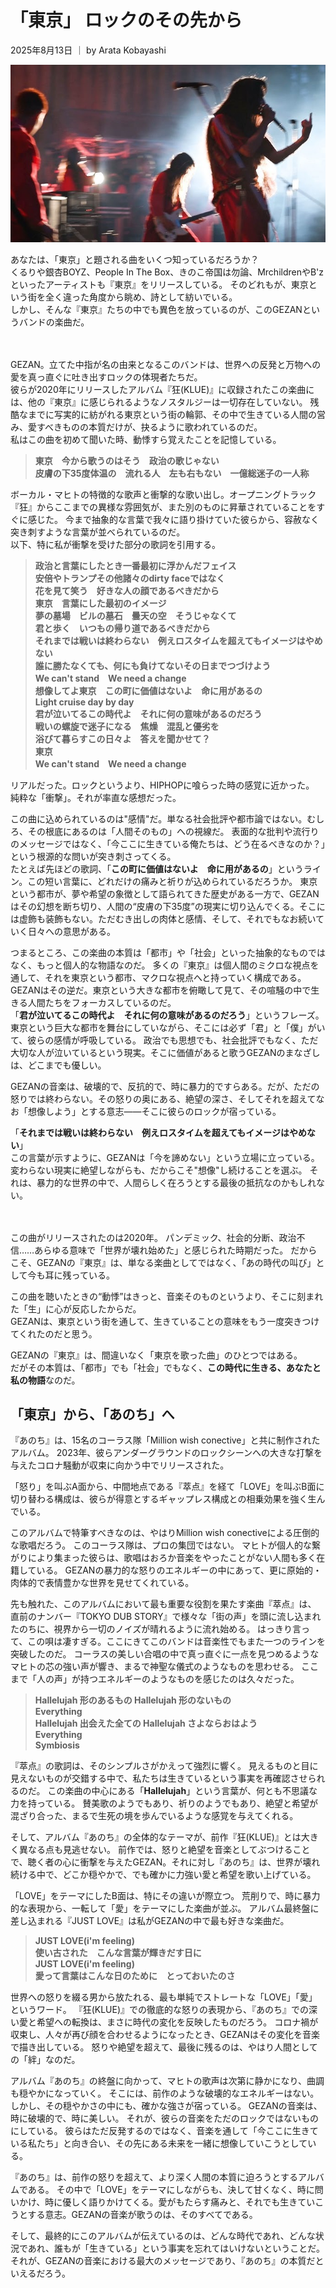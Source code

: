 # 「東京」 ロックのその先から

2025年8月13日 ｜ by Arata Kobayashi

![記事イメージ](/image/thumb1.jpg)

あなたは、「東京」と題される曲をいくつ知っているだろうか？<br>
くるりや銀杏BOYZ、People In The Box、きのこ帝国は勿論、MrchildrenやB'zといったアーティストも『東京』をリリースしている。
そのどれもが、東京という街を全く違った角度から眺め、詩として紡いでいる。<br>
しかし、そんな『東京』たちの中でも異色を放っているのが、このGEZANというバンドの楽曲だ。<br>

　

GEZAN。立てた中指が名の由来となるこのバンドは、世界への反発と万物への愛を真っ直ぐに吐き出すロックの体現者たちだ。<br>
彼らが2020年にリリースしたアルバム『狂(KLUE)』に収録されたこの楽曲には、他の『東京』に感じられるようなノスタルジーは一切存在していない。
残酷なまでに写実的に紡がれる東京という街の輪郭、その中で生きている人間の営み、愛すべきものの本質だけが、抉るように歌われているのだ。<br>
私はこの曲を初めて聞いた時、動悸すら覚えたことを記憶している。
>**東京　今から歌うのはそう　政治の歌じゃない<br>皮膚の下35度体温の　流れる人　左も右もない　一億総迷子の一人称**

ボーカル・マヒトの特徴的な歌声と衝撃的な歌い出し。オープニングトラック『狂』からここまでの異様な雰囲気が、また別のものに昇華されていることをすぐに感じた。
今まで抽象的な言葉で我々に語り掛けていた彼らから、容赦なく突き刺すような言葉が並べられているのだ。<br>
以下、特に私が衝撃を受けた部分の歌詞を引用する。
>**政治と言葉にしたとき一番最初に浮かんだフェイス<br>安倍やトランプその他諸々のdirty faceではなく<br>花を見て笑う　好きな人の顔であるべきだから<br>**
>**東京　言葉にした最初のイメージ<br>夢の墓場　ビルの墓石　曇天の空　そうじゃなくて<br>君と歩く　いつもの帰り道であるべきだから<br>**
>**それまでは戦いは終わらない　例えロスタイムを超えてもイメージはやめない<br>誰に勝たなくても、何にも負けてないその日までつづけよう<br>**
>**We can't stand　We need a change<br>想像してよ東京　この町に価値はないよ　命に用があるの<br>**
>**Light cruise day by day<br>君が泣いてるこの時代よ　それに何の意味があるのだろう<br>**
>**戦いの螺旋で迷子になる　焦燥　混乱と優劣を<br>浴びて暮らすこの日々よ　答えを聞かせて？<br>東京<br>We can't stand　We need a change**

リアルだった。ロックというより、HIPHOPに喰らった時の感覚に近かった。<br>
純粋な「衝撃」。それが率直な感想だった。

この曲に込められているのは"感情"だ。単なる社会批評や都市論ではない。むしろ、その根底にあるのは「人間そのもの」への視線だ。
表面的な批判や流行りのメッセージではなく、「今ここに生きている俺たちは、どう在るべきなのか？」という根源的な問いが突き刺さってくる。<br>
たとえば先ほどの歌詞、「**この町に価値はないよ　命に用があるの**」というライン。この短い言葉に、どれだけの痛みと祈りが込められているだろうか。
東京という都市が、夢や希望の象徴として語られてきた歴史がある一方で、GEZANはその幻想を断ち切り、人間の“皮膚の下35度”の現実に切り込んでくる。そこには虚飾も装飾もない。ただむき出しの肉体と感情、そして、それでもなお続いていく日々への意思がある。

つまるところ、この楽曲の本質は「都市」や「社会」といった抽象的なものではなく、もっと個人的な物語なのだ。
多くの『東京』は個人間のミクロな視点を通して、それを東京という都市、マクロな視点へと持っていく構成である。
GEZANはその逆だ。東京という大きな都市を俯瞰して見て、その喧騒の中で生きる人間たちをフォーカスしているのだ。<br>
「**君が泣いてるこの時代よ　それに何の意味があるのだろう**」というフレーズ。
東京という巨大な都市を舞台にしていながら、そこには必ず「君」と「僕」がいて、彼らの感情が呼吸している。
政治でも思想でも、社会批評でもなく、ただ大切な人が泣いているという現実。そこに価値があると歌うGEZANのまなざしは、どこまでも優しい。<br>

GEZANの音楽は、破壊的で、反抗的で、時に暴力的ですらある。だが、ただの怒りでは終わらない。その怒りの奥にある、絶望の深さ、そしてそれを超えてなお「想像しよう」とする意志——そこに彼らのロックが宿っている。

「**それまでは戦いは終わらない　例えロスタイムを超えてもイメージはやめない**」<br>
この言葉が示すように、GEZANは「今を諦めない」という立場に立っている。
変わらない現実に絶望しながらも、だからこそ"想像"し続けることを選ぶ。
それは、暴力的な世界の中で、人間らしく在ろうとする最後の抵抗なのかもしれない。

　

この曲がリリースされたのは2020年。
パンデミック、社会的分断、政治不信……あらゆる意味で「世界が壊れ始めた」と感じられた時期だった。
だからこそ、GEZANの『東京』は、単なる楽曲としてではなく、「あの時代の叫び」として今も耳に残っている。

この曲を聴いたときの“動悸”はきっと、音楽そのものというより、そこに刻まれた「生」に心が反応したからだ。<br>
GEZANは、東京という街を通して、生きていることの意味をもう一度突きつけてくれたのだと思う。

GEZANの『東京』は、間違いなく「東京を歌った曲」のひとつではある。<br>
だがその本質は、「都市」でも「社会」でもなく、**この時代に生きる、あなたと私の物語**なのだ。

## 「東京」から、「あのち」へ
『あのち』は、15名のコーラス隊「Million wish conective」と共に制作されたアルバム。
2023年、彼らアンダーグラウンドのロックシーンへの大きな打撃を与えたコロナ騒動が収束に向かう中でリリースされた。

「怒り」を叫ぶA面から、中間地点である『萃点』を経て「LOVE」を叫ぶB面に切り替わる構成は、彼らが得意とするギャップレス構成との相乗効果を強く生んでいる。<br>

このアルバムで特筆すべきなのは、やはりMillion wish conectiveによる圧倒的な歌唱だろう。
このコーラス隊は、プロの集団ではない。
マヒトが個人的な繋がりにより集まった彼らは、歌唱はおろか音楽をやったことがない人間も多く在籍している。
GEZANの暴力的な怒りのエネルギーの中にあって、更に原始的・肉体的で表情豊かな世界を見せてくれている。

先も触れた、このアルバムにおいて最も重要な役割を果たす楽曲『萃点』は、
直前のナンバー『TOKYO DUB STORY』で様々な「街の声」を頭に流し込まれたのちに、視界から一切のノイズが晴れるように流れ始める。
はっきり言って、この唄は凄すぎる。ここにきてこのバンドは音楽性でもまた一つのラインを突破したのだ。
コーラスの美しい合唱の中で真っ直ぐに一点を見つめるようなマヒトの芯の強い声が響き、まるで神聖な儀式のようなものを思わせる。
ここまで「人の声」が持つエネルギーのようなものを感じたのは久々だった。
>**Hallelujah 形のあるもの Hallelujah 形のないもの**<br>
>**Everything**<br>
>**Hallelujah 出会えた全ての Hallelujah さよならおはよう**<br>
>**Everything**<br>
>**Symbiosis**

『萃点』の歌詞は、そのシンプルさがかえって強烈に響く。
見えるものと目に見えないものが交錯する中で、私たちは生きているという事実を再確認させられるのだ。
この楽曲の中心にある「**Hallelujah**」という言葉が、何とも不思議な力を持っている。
賛美歌のようでもあり、祈りのようでもあり、絶望と希望が混ざり合った、まるで生死の境を歩んでいるような感覚を与えてくれる。

そして、アルバム『あのち』の全体的なテーマが、前作『狂(KLUE)』とは大きく異なる点も見逃せない。
前作では、怒りと絶望を音楽としてぶつけることで、聴く者の心に衝撃を与えたGEZAN。それに対し『あのち』は、世界が壊れ続ける中で、どこか穏やかで、でも確かに力強い愛と希望を歌い上げている。

「LOVE」をテーマにしたB面は、特にその違いが際立つ。
荒削りで、時に暴力的な表現から、一転して「愛」をテーマにした楽曲が並ぶ。
アルバム最終盤に差し込まれる『JUST LOVE』は私がGEZANの中で最も好きな楽曲だ。
>**JUST LOVE(i'm feeling)**<br>
>**使い古された　こんな言葉が輝きだす日に**<br>
>**JUST LOVE(i'm feeling)**<br>
>**愛って言葉はこんな日のために　とっておいたのさ**

世界への怒りを綴る男から放たれる、最も単純でストレートな「LOVE」「愛」というワード。
『狂(KLUE)』での徹底的な怒りの表現から、『あのち』での深い愛と希望への転換は、まさに時代の変化を反映したものだろう。
コロナ禍が収束し、人々が再び顔を合わせるようになったとき、GEZANはその変化を音楽で描き出している。
怒りや絶望を超えて、最後に残るのは、やはり人間としての「絆」なのだ。

アルバム『あのち』の終盤に向かって、マヒトの歌声は次第に静かになり、曲調も穏やかになっていく。
そこには、前作のような破壊的なエネルギーはない。
しかし、その穏やかさの中にも、確かな強さが宿っている。
GEZANの音楽は、時に破壊的で、時に美しい。
それが、彼らの音楽をただのロックではないものにしている。
彼らはただ反発するのではなく、音楽を通して「今ここに生きている私たち」と向き合い、その先にある未来を一緒に想像していこうとしている。

『あのち』は、前作の怒りを超えて、より深く人間の本質に迫ろうとするアルバムである。
その中で「LOVE」をテーマにしながらも、決して甘くなく、時に問いかけ、時に優しく語りかけてくる。愛がもたらす痛みと、それでも生きていこうとする意志。GEZANの音楽が歌うのは、そのすべてである。

そして、最終的にこのアルバムが伝えているのは、どんな時代であれ、どんな状況であれ、誰もが「生きている」という事実を忘れてはいけないということだ。
それが、GEZANの音楽における最大のメッセージであり、『あのち』の本質だといえるだろう。